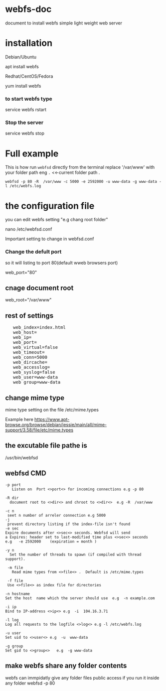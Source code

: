 # webfs-doc
document to install webfs simple light weight web server 

# installation 

Debian/Ubuntu  

apt install webfs   

Redhat/CentOS/Fedora

yum install webfs   

### to start webfs type 

service  webfs rstart  

### Stop the server 

service  webfs stop 

# Full example 
This is how run `webfsd` directly from the terminal replace '/var/www' with your folder path eng `.` <<-current folder path .

	webfsd -p 80 -R  /var/www -c 5000 -e 2592000 -u www-data -g www-data -l /etc/webfs.log   

 
# the configuration file 
you can edit webfs setting "e.g chang root folder"

nano /etc/webfsd.conf

Important setting to change in webfsd.conf 
### Change the defult port 
so it will listing to port 80(default wweb browsers port)

web_port="80" 
##  cnage document root
web_root="/var/www"
##  rest of settings 
<pre>   web_index=index.html
   web_host=
   web_ip=
   web_port=
   web_virtual=false
   web_timeout=
   web_conn=5000
   web_dircache=
   web_accesslog=
   web_syslog=false
   web_user=www-data
   web_group=www-data
</pre>
## change mime type 
mime type setting on the file 
 /etc/mime.types

Example here 
 https://www.apt-browse.org/browse/debian/jessie/main/all/mime-support/3.58/file/etc/mime.types
 
## the excutable file pathe is 
 /usr/bin/webfsd
 
##  webfsd CMD 

	-p port
	   Listen on  Port <>port<> for incoming connections e.g -p 80

	-R dir 
	  document root to <>dir<> and chroot to <>dir<>  e.g -R  /var/www

	-c n
	 seet n number of arreler connection e.g 5000
	-j
	 prevent directory listing if the index-file isn't found
	-e sec
	Expire documents after <>sec<> seconds. Webfsd will send
	a Expires: header set to last-modified time plus <>sec<> seconds 
	e.g   -e 2592000    (expiration = month )
	
	-y n
	  Set the number of threads to spawn (if compiled with thread support).

	 -m file
	   Read mime types from <>file<> .  Default is /etc/mime.types

	 -f file
	 Use <>file<> as index file for directories

	-n hostname
	Set the host  name which the server should use  e.g  -n example.com

	-i ip
	Bind to IP-address <>ip<> e.g  -i  104.16.3.71

	-l log
	Log all requests to the logfile <>log<> e.g -l /etc/webfs.log

	-u user
	Set uid to <>user<> e.g  -u  www-data

	-g group
	Set gid to <>group<>   e.g  -g www-data

 ## make webfs share any folder contents 
 webfs can immpidatly give any folder files public access if you run it inside any folder 
	webfsd   -p 80

